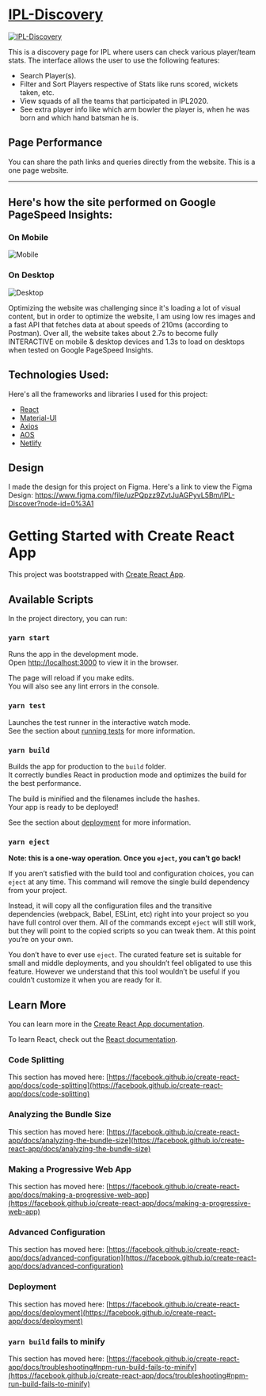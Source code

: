 # [IPL-Discovery](https://ipl-discovery.netlify.app/)

[![IPL-Discovery](https://dev-to-uploads.s3.amazonaws.com/i/248r1b02413gc5bjemg8.png)](https://ipl-discovery.netlify.app/)

This is a discovery page for IPL where users can check various player/team stats. The interface allows the user to use the following features:
- Search Player(s).
- Filter and Sort Players respective of Stats like runs scored, wickets taken, etc.
- View squads of all the teams that participated in IPL2020.
- See extra player info like which arm bowler the player is, when he was born and which hand batsman he is.

## Page Performance

You can share the path links and queries directly from the website. This is a one page website.

---

## Here's how the site performed on Google PageSpeed Insights: 

### On Mobile
![Mobile](https://dev-to-uploads.s3.amazonaws.com/i/vhgkvkccyjwz7q307guu.png)

### On Desktop
![Desktop](https://dev-to-uploads.s3.amazonaws.com/i/1mk6844olnt5nuxqye52.png)

Optimizing the website was challenging since it's loading a lot of visual content, but in order to optimize the website, I am using low res images and a fast API that fetches data at about speeds of 210ms (according to Postman). Over all, the website takes about 2.7s to become fully INTERACTIVE on mobile & desktop devices and 1.3s to load on desktops when tested on Google PageSpeed Insights.

## Technologies Used: 

Here's all the frameworks and libraries I used for this project: 
- [React](https://reactjs.org)
- [Material-UI](https://material-ui.com)
- [Axios](https://www.npmjs.com/package/axios)
- [AOS](https://michalsnik.github.io/aos/)
- [Netlify](https://netlify.com)

## Design

I made the design for this project on Figma. Here's a link to view the Figma Design:
https://www.figma.com/file/uzPQpzz9ZvtJuAGPyvL5Bm/IPL-Discover?node-id=0%3A1

# Getting Started with Create React App

This project was bootstrapped with [Create React App](https://github.com/facebook/create-react-app).

## Available Scripts

In the project directory, you can run:

### `yarn start`

Runs the app in the development mode.\
Open [http://localhost:3000](http://localhost:3000) to view it in the browser.

The page will reload if you make edits.\
You will also see any lint errors in the console.

### `yarn test`

Launches the test runner in the interactive watch mode.\
See the section about [running tests](https://facebook.github.io/create-react-app/docs/running-tests) for more information.

### `yarn build`

Builds the app for production to the `build` folder.\
It correctly bundles React in production mode and optimizes the build for the best performance.

The build is minified and the filenames include the hashes.\
Your app is ready to be deployed!

See the section about [deployment](https://facebook.github.io/create-react-app/docs/deployment) for more information.

### `yarn eject`

**Note: this is a one-way operation. Once you `eject`, you can’t go back!**

If you aren’t satisfied with the build tool and configuration choices, you can `eject` at any time. This command will remove the single build dependency from your project.

Instead, it will copy all the configuration files and the transitive dependencies (webpack, Babel, ESLint, etc) right into your project so you have full control over them. All of the commands except `eject` will still work, but they will point to the copied scripts so you can tweak them. At this point you’re on your own.

You don’t have to ever use `eject`. The curated feature set is suitable for small and middle deployments, and you shouldn’t feel obligated to use this feature. However we understand that this tool wouldn’t be useful if you couldn’t customize it when you are ready for it.

## Learn More

You can learn more in the [Create React App documentation](https://facebook.github.io/create-react-app/docs/getting-started).

To learn React, check out the [React documentation](https://reactjs.org/).

### Code Splitting

This section has moved here: [https://facebook.github.io/create-react-app/docs/code-splitting](https://facebook.github.io/create-react-app/docs/code-splitting)

### Analyzing the Bundle Size

This section has moved here: [https://facebook.github.io/create-react-app/docs/analyzing-the-bundle-size](https://facebook.github.io/create-react-app/docs/analyzing-the-bundle-size)

### Making a Progressive Web App

This section has moved here: [https://facebook.github.io/create-react-app/docs/making-a-progressive-web-app](https://facebook.github.io/create-react-app/docs/making-a-progressive-web-app)

### Advanced Configuration

This section has moved here: [https://facebook.github.io/create-react-app/docs/advanced-configuration](https://facebook.github.io/create-react-app/docs/advanced-configuration)

### Deployment

This section has moved here: [https://facebook.github.io/create-react-app/docs/deployment](https://facebook.github.io/create-react-app/docs/deployment)

### `yarn build` fails to minify

This section has moved here: [https://facebook.github.io/create-react-app/docs/troubleshooting#npm-run-build-fails-to-minify](https://facebook.github.io/create-react-app/docs/troubleshooting#npm-run-build-fails-to-minify)
